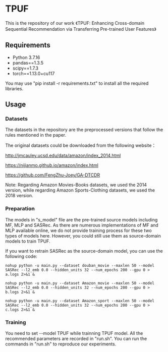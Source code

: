 # TPUF
This is the repository of our work 《TPUF: Enhancing Cross-domain Sequential Recommendation via Transferring Pre-trained User Features》
## Requirements
* Python 3.7.16
* pandas==1.3.5
* scipy==1.7.3
* torch==1.13.0+cu117

You may use "pip install -r requirements.txt" to install all the required libraries.
## Usage

### Datasets
The datasets in the repository are the preprocessed versions that follow the rules mentioned in the paper.

The original datasets could be downloaded from the following website：

http://jmcauley.ucsd.edu/data/amazon/index_2014.html

https://nijianmo.github.io/amazon/index.html

https://github.com/FengZhu-Joey/GA-DTCDR

Note: Regarding Amazon Movies-Books datasets, we used the 2014 version, while regarding Amazon Sports-Clothing datasets, we used the 2018 version.

### Preparation
The models in "s_model" file are the pre-trained source models including MF, MLP and SASRec. As there are numerous implementations of MF and MLP available online, we do not provide training process for these two types of models here. However, you could still use them as source-domain models to train TPUF.

If you want to retrain SASRec as the source-domain model, you can use the following code:
```
nohup python -u main.py --dataset douban_movie --maxlen 50 --model SASRec --l2_emb 0.0 --hidden_units 32 --num_epochs 200 --gpu 0 > a.logs 2>&1 &
```
```
nohup python -u main.py --dataset Amazon_movie --maxlen 50 --model SASRec --l2_emb 0.0 --hidden_units 32 --num_epochs 200 --gpu 0 > b.logs 2>&1 &
```
```
nohup python -u main.py --dataset Amazon_sport --maxlen 50 --model SASRec --l2_emb 0.0 --hidden_units 32 --num_epochs 200 --gpu 0 > c.logs 2>&1 &
```

### Training
You need to set --model TPUF while trainning TPUF model.
All the recommended parameters are recorded in "run.sh". You can run the commands in "run.sh" to reproduce our experiments.
